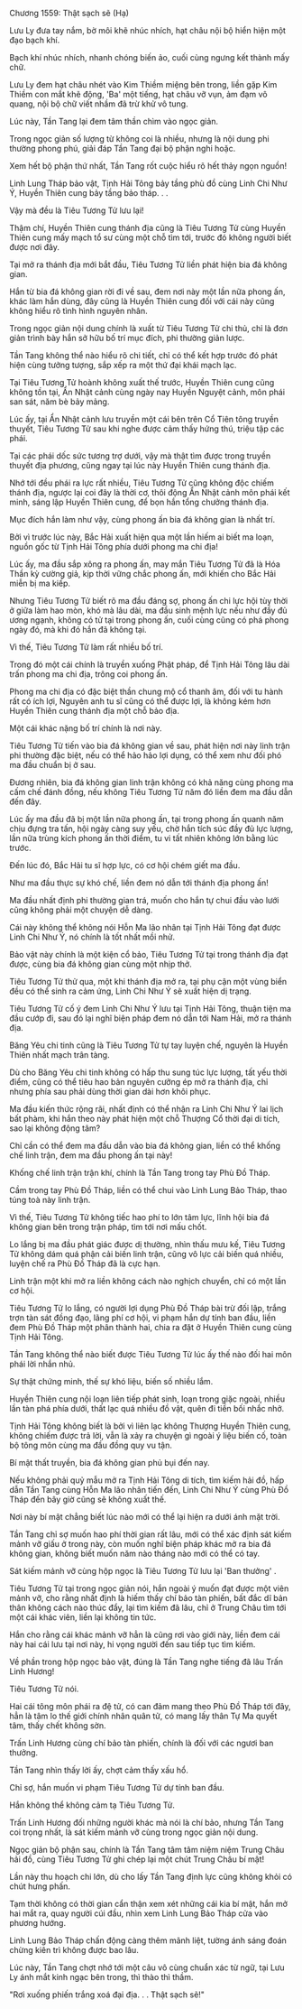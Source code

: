 




Chương 1559: Thật sạch sẽ (Hạ)


Lưu Ly đưa tay nắm, bờ môi khẽ nhúc nhích, hạt châu nội bộ hiển hiện một đạo bạch khí.

Bạch khí nhúc nhích, nhanh chóng biến ảo, cuối cùng ngưng kết thành mấy chữ.

Lưu Ly đem hạt châu nhét vào Kim Thiềm miệng bên trong, liền gặp Kim Thiềm con mắt khẽ động, 'Ba' một tiếng, hạt châu vỡ vụn, ảm đạm vô quang, nội bộ chữ viết nhầm đã trừ khử vô tung.

Lúc này, Tần Tang lại đem tâm thần chìm vào ngọc giản.

Trong ngọc giản số lượng từ không coi là nhiều, nhưng là nội dung phi thường phong phú, giải đáp Tần Tang đại bộ phận nghi hoặc.

Xem hết bộ phận thứ nhất, Tần Tang rốt cuộc hiểu rõ hết thảy ngọn nguồn!

Linh Lung Tháp bảo vật, Tịnh Hải Tông bảy tầng phù đồ cùng Linh Chi Như Ý, Huyền Thiên cung bảy tầng bảo tháp. . .

Vậy mà đều là Tiêu Tương Tử lưu lại!

Thậm chí, Huyền Thiên cung thánh địa cũng là Tiêu Tương Tử cùng Huyền Thiên cung mấy mạch tổ sư cùng một chỗ tìm tới, trước đó không người biết được nơi đây.

Tại mở ra thánh địa mới bắt đầu, Tiêu Tương Tử liền phát hiện bia đá không gian.

Hắn từ bia đá không gian rời đi về sau, đem nơi này một lần nữa phong ấn, khác làm hắn dùng, đây cũng là Huyền Thiên cung đối với cái này cũng không hiểu rõ tình hình nguyên nhân.

Trong ngọc giản nội dung chính là xuất từ Tiêu Tương Tử chi thủ, chỉ là đơn giản trình bày hắn sở hữu bố trí mục đích, phi thường giản lược.

Tần Tang không thể nào hiểu rõ chi tiết, chỉ có thể kết hợp trước đó phát hiện cùng tưởng tượng, sắp xếp ra một thứ đại khái mạch lạc.

Tại Tiêu Tương Tử hoành không xuất thế trước, Huyền Thiên cung cũng không tồn tại, Ẩn Nhật cảnh cùng ngày nay Huyền Nguyệt cảnh, môn phái san sát, năm bè bảy mảng.

Lúc ấy, tại Ẩn Nhật cảnh lưu truyền một cái bên trên Cổ Tiên tông truyền thuyết, Tiêu Tương Tử sau khi nghe được cảm thấy hứng thú, triệu tập các phái.

Tại các phái dốc sức tương trợ dưới, vậy mà thật tìm được trong truyền thuyết địa phương, cũng ngay tại lúc này Huyền Thiên cung thánh địa.

Nhớ tới đều phái ra lực rất nhiều, Tiêu Tương Tử cũng không độc chiếm thánh địa, ngược lại coi đây là thời cơ, thôi động Ẩn Nhật cảnh môn phái kết minh, sáng lập Huyền Thiên cung, để bọn hắn tổng chưởng thánh địa.

Mục đích hắn làm như vậy, cùng phong ấn bia đá không gian là nhất trí.

Bởi vì trước lúc này, Bắc Hải xuất hiện qua một lần hiếm ai biết ma loạn, nguồn gốc từ Tịnh Hải Tông phía dưới phong ma chi địa!

Lúc ấy, ma đầu sắp xông ra phong ấn, may mắn Tiêu Tương Tử đã là Hóa Thần kỳ cường giả, kịp thời vững chắc phong ấn, mới khiến cho Bắc Hải miễn bị ma kiếp.

Nhưng Tiêu Tương Tử biết rõ ma đầu đáng sợ, phong ấn chi lực hội tùy thời ở giữa làm hao mòn, khó mà lâu dài, ma đầu sinh mệnh lực nếu như đầy đủ ương ngạnh, không có tử tại trong phong ấn, cuối cùng cũng có phá phong ngày đó, mà khi đó hắn đã không tại.

Vì thế, Tiêu Tương Tử làm rất nhiều bố trí.

Trong đó một cái chính là truyền xuống Phật pháp, để Tịnh Hải Tông lâu dài trấn phong ma chi địa, trông coi phong ấn.

Phong ma chi địa có đặc biệt thần chung mộ cổ thanh âm, đối với tu hành rất có ích lợi, Nguyên anh tu sĩ cũng có thể được lợi, là không kém hơn Huyền Thiên cung thánh địa một chỗ bảo địa.

Một cái khác nặng bố trí chính là nơi này.

Tiêu Tương Tử tiến vào bia đá không gian về sau, phát hiện nơi này linh trận phi thường đặc biệt, nếu có thể hảo hảo lợi dụng, có thể xem như đối phó ma đầu chuẩn bị ở sau.

Đương nhiên, bia đá không gian linh trận không có khả năng cùng phong ma cấm chế đánh đồng, nếu không Tiêu Tương Tử năm đó liền đem ma đầu dẫn đến đây.

Lúc ấy ma đầu đã bị một lần nữa phong ấn, tại trong phong ấn quanh năm chịu đựng tra tấn, hội ngày càng suy yếu, chờ hắn tích súc đầy đủ lực lượng, lần nữa trùng kích phong ấn thời điểm, tu vi tất nhiên không lớn bằng lúc trước.

Đến lúc đó, Bắc Hải tu sĩ hợp lực, có cơ hội chém giết ma đầu.

Như ma đầu thực sự khó chế, liền đem nó dẫn tới thánh địa phong ấn!

Ma đầu nhất định phi thường gian trá, muốn cho hắn tự chui đầu vào lưới cũng không phải một chuyện dễ dàng.

Cái này không thể không nói Hỗn Ma lão nhân tại Tịnh Hải Tông đạt được Linh Chi Như Ý, nó chính là tốt nhất mồi nhử.

Bảo vật này chính là một kiện cổ bảo, Tiêu Tương Tử tại trong thánh địa đạt được, cùng bia đá không gian cùng một nhịp thở.

Tiêu Tương Tử thử qua, một khi thánh địa mở ra, tại phụ cận một vùng biển đều có thể sinh ra cảm ứng, Linh Chi Như Ý sẽ xuất hiện dị trạng.

Tiêu Tương Tử cố ý đem Linh Chi Như Ý lưu tại Tịnh Hải Tông, thuận tiện ma đầu cướp đi, sau đó lại nghĩ biện pháp đem nó dẫn tới Nam Hải, mở ra thánh địa.

Băng Yêu chi tinh cũng là Tiêu Tương Tử tự tay luyện chế, nguyên là Huyền Thiên nhất mạch trân tàng.

Dù cho Băng Yêu chi tinh không có hấp thu sung túc lực lượng, tất yếu thời điểm, cũng có thể tiêu hao bản nguyên cưỡng ép mở ra thánh địa, chỉ nhưng phía sau phải dùng thời gian dài hơn khôi phục.

Ma đầu kiến thức rộng rãi, nhất định có thể nhận ra Linh Chi Như Ý lai lịch bất phàm, khi hắn theo này phát hiện một chỗ Thượng Cổ thời đại di tích, sao lại không động tâm?

Chỉ cần có thể đem ma đầu dẫn vào bia đá không gian, liền có thể khống chế linh trận, đem ma đầu phong ấn tại này!

Khống chế linh trận trận khí, chính là Tần Tang trong tay Phù Đồ Tháp.

Cầm trong tay Phù Đồ Tháp, liền có thể chui vào Linh Lung Bảo Tháp, thao túng toà này linh trận.

Vì thế, Tiêu Tương Tử không tiếc hao phí to lớn tâm lực, lĩnh hội bia đá không gian bên trong trận pháp, tìm tới nơi mấu chốt.

Lo lắng bị ma đầu phát giác được dị thường, nhìn thấu mưu kế, Tiêu Tương Tử không dám quá phận cải biến linh trận, cũng vô lực cải biến quá nhiều, luyện chế ra Phù Đồ Tháp đã là cực hạn.

Linh trận một khi mở ra liền không cách nào nghịch chuyển, chỉ có một lần cơ hội.

Tiêu Tương Tử lo lắng, có người lợi dụng Phù Đồ Tháp bài trừ đối lập, trắng trợn tàn sát đồng đạo, lãng phí cơ hội, vi phạm hắn dự tính ban đầu, liền đem Phù Đồ Tháp một phân thành hai, chia ra đặt ở Huyền Thiên cung cùng Tịnh Hải Tông.

Tần Tang không thể nào biết được Tiêu Tương Tử lúc ấy thế nào đối hai môn phái lời nhắn nhủ.

Sự thật chứng minh, thế sự khó liệu, biến số nhiều lắm.

Huyền Thiên cung nội loạn liên tiếp phát sinh, loạn trong giặc ngoài, nhiều lần tàn phá phía dưới, thất lạc quá nhiều đồ vật, quên đi tiền bối nhắc nhở.

Tịnh Hải Tông không biết là bởi vì liên lạc không Thượng Huyền Thiên cung, không chiếm được trả lời, vẫn là xảy ra chuyện gì ngoài ý liệu biến cố, toàn bộ tông môn cùng ma đầu đồng quy vu tận.

Bí mật thất truyền, bia đá không gian phủ bụi đến nay.

Nếu không phải quỷ mẫu mở ra Tịnh Hải Tông di tích, tìm kiếm hải đồ, hấp dẫn Tần Tang cùng Hỗn Ma lão nhân tiến đến, Linh Chi Như Ý cùng Phù Đồ Tháp đến bây giờ cũng sẽ không xuất thế.

Nơi này bí mật chẳng biết lúc nào mới có thể lại hiện ra dưới ánh mặt trời.

Tần Tang chỉ sợ muốn hao phí thời gian rất lâu, mới có thể xác định sát kiếm mảnh vỡ giấu ở trong này, còn muốn nghĩ biện pháp khác mở ra bia đá không gian, không biết muốn năm nào tháng nào mới có thể có tay.

Sát kiếm mảnh vỡ cùng hộp ngọc là Tiêu Tương Tử lưu lại 'Ban thưởng' .

Tiêu Tương Tử tại trong ngọc giản nói, hắn ngoài ý muốn đạt được một viên mảnh vỡ, cho rằng nhất định là hiếm thấy chí bảo tàn phiến, bất đắc dĩ bản thân không cách nào thúc đẩy, lại tìm kiếm đã lâu, chỉ ở Trung Châu tìm tới một cái khác viên, liền lại không tin tức.

Hắn cho rằng cái khác mảnh vỡ hẳn là cũng rơi vào giới này, liền đem cái này hai cái lưu tại nơi này, hi vọng người đến sau tiếp tục tìm kiếm.

Về phần trong hộp ngọc bảo vật, đúng là Tần Tang nghe tiếng đã lâu Trấn Linh Hương!

Tiêu Tương Tử nói.

Hai cái tông môn phái ra đệ tử, có can đảm mang theo Phù Đồ Tháp tới đây, hẳn là tâm lo thế giới chính nhân quân tử, có mang lấy thân Tự Ma quyết tâm, thấy chết không sờn.

Trấn Linh Hương cùng chí bảo tàn phiến, chính là đối với các ngươi ban thưởng.

Tần Tang nhìn thấy lời ấy, chợt cảm thấy xấu hổ.

Chỉ sợ, hắn muốn vi phạm Tiêu Tương Tử dự tính ban đầu.

Hắn không thể không cảm tạ Tiêu Tương Tử.

Trấn Linh Hương đối những người khác mà nói là chí bảo, nhưng Tần Tang coi trọng nhất, là sát kiếm mảnh vỡ cùng trong ngọc giản nội dung.

Ngọc giản bộ phận sau, chính là Tần Tang tâm tâm niệm niệm Trung Châu hải đồ, cùng Tiêu Tương Tử ghi chép lại một chút Trung Châu bí mật!

Lần này thu hoạch chi lớn, dù cho lấy Tần Tang định lực cũng không khỏi có chút hưng phấn.

Tạm thời không có thời gian cẩn thận xem xét những cái kia bí mật, hắn mở hai mắt ra, quay người cúi đầu, nhìn xem Linh Lung Bảo Tháp cửa vào phương hướng.

Linh Lung Bảo Tháp chấn động càng thêm mãnh liệt, tường ánh sáng đoán chừng kiên trì không được bao lâu.

Lúc này, Tần Tang chợt nhớ tới một câu vô cùng chuẩn xác từ ngữ, tại Lưu Ly ánh mắt kinh ngạc bên trong, thì thào thì thầm.

"Rơi xuống phiến trắng xoá đại địa. . . Thật sạch sẽ!"




